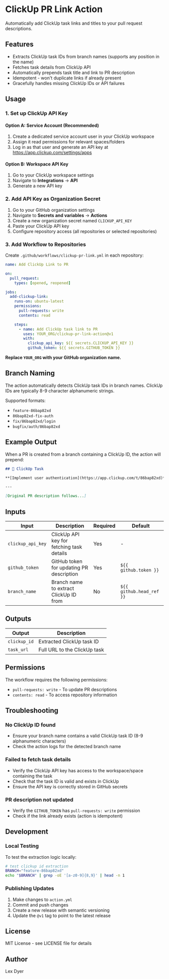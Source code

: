 # ClickUp PR Link Action

Automatically add ClickUp task links and titles to your pull request descriptions.

## Features

- Extracts ClickUp task IDs from branch names (supports any position in the name)
- Fetches task details from ClickUp API
- Automatically prepends task title and link to PR description
- Idempotent - won't duplicate links if already present
- Gracefully handles missing ClickUp IDs or API failures

## Usage

### 1. Set up ClickUp API Key

#### Option A: Service Account (Recommended)
1. Create a dedicated service account user in your ClickUp workspace
2. Assign it read permissions for relevant spaces/folders
3. Log in as that user and generate an API key at https://app.clickup.com/settings/apps

#### Option B: Workspace API Key
1. Go to your ClickUp workspace settings
2. Navigate to **Integrations** → **API**
3. Generate a new API key

### 2. Add API Key as Organization Secret

1. Go to your GitHub organization settings
2. Navigate to **Secrets and variables** → **Actions**
3. Create a new organization secret named `CLICKUP_API_KEY`
4. Paste your ClickUp API key
5. Configure repository access (all repositories or selected repositories)

### 3. Add Workflow to Repositories

Create `.github/workflows/clickup-pr-link.yml` in each repository:

```yaml
name: Add ClickUp Link to PR

on:
  pull_request:
    types: [opened, reopened]

jobs:
  add-clickup-link:
    runs-on: ubuntu-latest
    permissions:
      pull-requests: write
      contents: read

    steps:
      - name: Add ClickUp task link to PR
        uses: YOUR_ORG/clickup-pr-link-action@v1
        with:
          clickup_api_key: ${{ secrets.CLICKUP_API_KEY }}
          github_token: ${{ secrets.GITHUB_TOKEN }}
```

**Replace `YOUR_ORG` with your GitHub organization name.**

## Branch Naming

The action automatically detects ClickUp task IDs in branch names. ClickUp IDs are typically 8-9 character alphanumeric strings.

Supported formats:
- `feature-86bap82xd`
- `86bap82xd-fix-auth`
- `fix/86bap82xd/login`
- `bugfix/auth/86bap82xd`

## Example Output

When a PR is created from a branch containing a ClickUp ID, the action will prepend:

```markdown
## 🎯 ClickUp Task

**[Implement user authentication](https://app.clickup.com/t/86bap82xd)**

---

[Original PR description follows...]
```

## Inputs

| Input | Description | Required | Default |
|-------|-------------|----------|---------|
| `clickup_api_key` | ClickUp API key for fetching task details | Yes | - |
| `github_token` | GitHub token for updating PR description | Yes | `${{ github.token }}` |
| `branch_name` | Branch name to extract ClickUp ID from | No | `${{ github.head_ref }}` |

## Outputs

| Output | Description |
|--------|-------------|
| `clickup_id` | Extracted ClickUp task ID |
| `task_url` | Full URL to the ClickUp task |

## Permissions

The workflow requires the following permissions:
- `pull-requests: write` - To update PR descriptions
- `contents: read` - To access repository information

## Troubleshooting

### No ClickUp ID found
- Ensure your branch name contains a valid ClickUp task ID (8-9 alphanumeric characters)
- Check the action logs for the detected branch name

### Failed to fetch task details
- Verify the ClickUp API key has access to the workspace/space containing the task
- Check that the task ID is valid and exists in ClickUp
- Ensure the API key is correctly stored in GitHub secrets

### PR description not updated
- Verify the `GITHUB_TOKEN` has `pull-requests: write` permission
- Check if the link already exists (action is idempotent)

## Development

### Local Testing

To test the extraction logic locally:

```bash
# test clickup id extraction
BRANCH="feature-86bap82xd"
echo "$BRANCH" | grep -oE '[a-z0-9]{8,9}' | head -n 1
```

### Publishing Updates

1. Make changes to `action.yml`
2. Commit and push changes
3. Create a new release with semantic versioning
4. Update the `@v1` tag to point to the latest release

## License

MIT License - see LICENSE file for details

## Author

Lex Dyer
